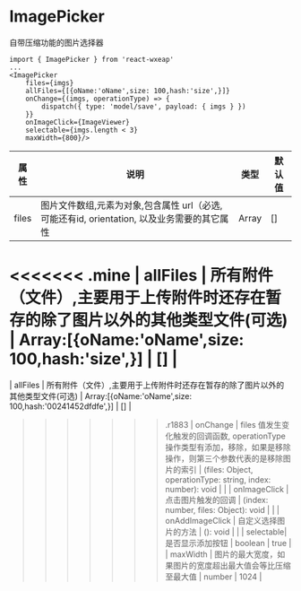 # ImagePicker

自带压缩功能的图片选择器

```
import { ImagePicker } from 'react-wxeap'
...
<ImagePicker
    files={imgs}
    allFiles={[{oName:'oName',size: 100,hash:'size',}]}
    onChange={(imgs, operationType) => {
        dispatch({ type: 'model/save', payload: { imgs } })
    }}
    onImageClick={ImageViewer}
    selectable={imgs.length < 3}
    maxWidth={800}/>
```


| 属性 | 说明 | 类型 | 默认值 |
| ----|-----|------|------ |
| files    | 图片文件数组,元素为对象,包含属性 url（必选, 可能还有id, orientation, 以及业务需要的其它属性     | Array  | []  |
<<<<<<< .mine
| allFiles   | 所有附件（文件）,主要用于上传附件时还存在暂存的除了图片以外的其他类型文件(可选)  | Array:[{oName:'oName',size: 100,hash:'size',}] | []  |
=======
| allFiles   | 所有附件（文件）,主要用于上传附件时还存在暂存的除了图片以外的其他类型文件(可选)  | Array:[{oName:'oName',size: 100,hash:'00241452dfdfe',}] | []  |
>>>>>>> .r1883
| onChange    | files 值发生变化触发的回调函数, operationType 操作类型有添加，移除，如果是移除操作，则第三个参数代表的是移除图片的索引  | (files: Object, operationType: string, index: number): void |   |
| onImageClick   | 点击图片触发的回调  | (index: number, files: Object): void |   |
| onAddImageClick | 自定义选择图片的方法  | (): void |   |
| selectable| 是否显示添加按钮  | boolean |  true |
| maxWidth | 图片的最大宽度，如果图片的宽度超出最大值会等比压缩至最大值 | number | 1024 |